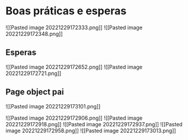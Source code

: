 # Boas práticas e esperas

![[Pasted image 20221229172333.png]]
![[Pasted image 20221229172348.png]]

## Esperas

![[Pasted image 20221229172652.png]]
![[Pasted image 20221229172721.png]]

## Page object pai

![[Pasted image 20221229173101.png]]

![[Pasted image 20221229172906.png]]
![[Pasted image 20221229172918.png]]
![[Pasted image 20221229172937.png]]
![[Pasted image 20221229172958.png]]
![[Pasted image 20221229173013.png]]
